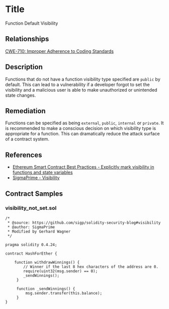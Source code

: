 # Title 
Function Default Visibility

## Relationships 
[CWE-710: Improper Adherence to Coding Standards](https://cwe.mitre.org/data/definitions/710.html)

## Description 

Functions that do not have a function visibility type specified are `public` by default. This can lead to a vulnerability if a developer forgot to set the visibility and a malicious user is able to make unauthorized or unintended state changes.     

## Remediation

Functions can be specified as being `external`, `public`, `internal` or `private`. It is recommended to make a conscious decision on which visibility type is appropriate for a function. This can dramatically reduce the attack surface of a contract system. 

## References 
- [Ethereum Smart Contract Best Practices - Explicitly mark visibility in functions and state variables](https://consensys.github.io/smart-contract-best-practices/recommendations/#explicitly-mark-visibility-in-functions-and-state-variables)
- [SigmaPrime - Visibility](https://github.com/sigp/solidity-security-blog#visibility)

## Contract Samples
### visibility_not_set.sol
```solidity
/*
 * @source: https://github.com/sigp/solidity-security-blog#visibility
 * @author: SigmaPrime 
 * Modified by Gerhard Wagner
 */

pragma solidity 0.4.24;

contract HashForEther {

    function withdrawWinnings() {
        // Winner if the last 8 hex characters of the address are 0. 
        require(uint32(msg.sender) == 0);
        _sendWinnings();
     }

     function _sendWinnings() {
         msg.sender.transfer(this.balance);
     }
}

```
